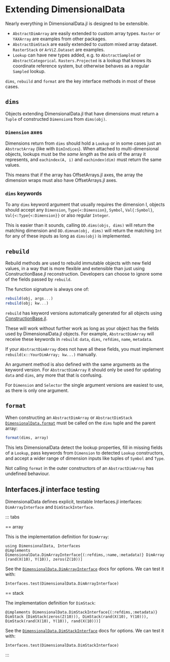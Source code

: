 # Extending DimensionalData

Nearly everything in DimensionalData.jl is designed to be extensible.

- `AbstractDimArray` are easily extended to custom array types. `Raster` or
  `YAXArray` are examples from other packages.
- `AbstractDimStack` are easily extended to custom mixed array dataset.
  `RasterStack` or `ArViZ.Dataset` are examples.
- `Lookup` can have new types added, e.g. to `AbstractSampled` or
  `AbstractCategorical`. `Rasters.Projected` is a lookup that knows
  its coordinate reference system, but otherwise behaves as a regular
  `Sampled` lookup.

`dims`, `rebuild` and `format` are the key interface methods in most of these cases.

## `dims`

Objects extending DimensionalData.jl that have dimensions must return
a `Tuple` of constructed `Dimension`s from `dims(obj)`.

### `Dimension` axes

Dimensions return from `dims` should hold a `Lookup` or in some cases
just an `AbstractArray` (like with `DimIndices`). When attached to
multi-dimensional objects, lookups must be the _same length_ as the axis
of the array it represents, and `eachindex(A, i)` and `eachindex(dim)` must
return the same values.

This means that if the array has OffsetArrays.jl axes, the array the dimension
wraps must also have OffsetArrays.jl axes.

### `dims` keywords

To any `dims` keyword argument that usually requires the dimension I,
objects should accept any `Dimension`, `Type{<:Dimension}`, `Symbol`,
`Val{:Symbol}`, `Val{<:Type{<:Dimension}}` or also regular `Integer`.

This is easier than it sounds, calling `DD.dims(objs, dims)` will
return the matching dimension and `DD.dimnum(obj, dims)` will return
the matching `Int` for any of these inputs as long as `dims(obj)` is
implemented.


## `rebuild`

Rebuild methods are used to rebuild immutable objects with new field values,
in a way that is more flexible and extensible than just using ConstructionBase.jl
reconstruction. Developers can choose to ignore some of the fields passed
by `rebuild`.

The function signature is always one of:

```julia
rebuild(obj, args...)
rebuild(obj; kw...)
```

`rebuild` has keyword versions automatically generated for all objects
using [ConstructionBase.jl](https://github.com/JuliaObjects/ConstructionBase.jl).

These will work without further work as long as your object has the fields
used by DimensionalData.jl objects. For example, `AbstractDimArray` will
receive these keywords in `rebuild`: `data`, `dims`, `refdims`, `name`, `metadata`.

If your `AbstractDimArray` does not have all these fields, you must implement
`rebuild(x::YourDimArray; kw...)` manually.

An argument method is also defined with the same arguments as the
keyword version. For `AbstractDimArray` it should only be used for
updating `data` and `dims`, any more that that is confusing.

For `Dimension` and `Selector` the single argument versions are easiest to use,
as there is only one argument.


## `format`

When constructing an `AbstractDimArray` or `AbstractDimStack`
[`DimensionalData.format`](@ref) must be called on the `dims` tuple and the parent array:

```julia
format(dims, array)
```

This lets DimensionalData detect the lookup properties, fill in missing fields
of a `Lookup`, pass keywords from `Dimension` to detected `Lookup`
constructors, and accept a wider range of dimension inputs like tuples of `Symbol`
and `Type`.

Not calling `format` in the outer constructors of an `AbstractDimArray`
has undefined behaviour.


## Interfaces.jl interface testing

DimensionalData defines explicit, testable Interfaces.jl interfaces:
`DimArrayInterface` and `DimStackInterface`.

::: tabs

== array

This is the implementation definition for `DimArray`:

````@ansi interfaces
using DimensionalData, Interfaces
@implements DimensionalData.DimArrayInterface{(:refdims,:name,:metadata)} DimArray [rand(X(10), Y(10)), zeros(Z(10))]
````

See the [`DimensionalData.DimArrayInterface`](@ref) docs for options. We can test it with:

````@ansi interfaces
Interfaces.test(DimensionalData.DimArrayInterface)
````

== stack

The implementation definition for `DimStack`:

````@ansi interfaces
@implements DimensionalData.DimStackInterface{(:refdims,:metadata)} DimStack [DimStack(zeros(Z(10))), DimStack(rand(X(10), Y(10))), DimStack(rand(X(10), Y(10)), rand(X(10)))]
````

See the [`DimensionalData.DimStackInterface`](@ref) docs for options. We can test it with:

````@ansi interfaces
Interfaces.test(DimensionalData.DimStackInterface)
````

:::
